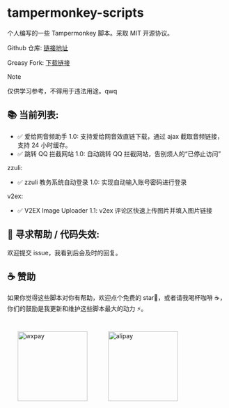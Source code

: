 # tampermonkey-scripts

个人编写的一些 Tampermonkey 脚本。采取 MIT 开源协议。

Github 仓库: [链接地址](https://github.com/dogyyds/tampermonkey-scripts)

Greasy Fork: [下载链接](https://greasyfork.org/zh-CN/scripts?by=1436051)

> [!NOTE]
> 仅供学习参考，不得用于违法用途。qwq

## 📚 当前列表:

- ✅ 爱给网音频助手 1.0: 支持爱给网音效直链下载，通过 ajax 截取音频链接，支持 24 小时缓存。
- ✅ 跳转 QQ 拦截网站 1.0: 自动跳转 QQ 拦截网站，告别烦人的“已停止访问”

zzuli:

- ✅ zzuli 教务系统自动登录 1.0: 实现自动输入账号密码进行登录

v2ex:

- ✅ V2EX Image Uploader 1.1: v2ex 评论区快速上传图片并填入图片链接

## 👋 寻求帮助 / 代码失效:

欢迎提交 issue，我看到后会及时的回复。

## ☕️ 赞助

如果你觉得这些脚本对你有帮助，欢迎点个免费的 star🌟，或者请我喝杯咖啡 ☕️，你们的鼓励是我更新和维护这些脚本最大的动力 ⚡️。

<div style="display: flex; flex-wrap: wrap;">
  <div style="display: flex; align-items: center; flex-direction: row;">
    <img src="https://s2.loli.net/2022/12/29/TtNiqZnwy6ESGjO.jpg" alt="wxpay" width="160px" style="margin: 24px;"/>
  </div>
  <div style="display: flex; align-items: center; flex-direction: row;">
    <img src="https://s2.loli.net/2022/12/29/5xk8paK4wGDnAhW.jpg" alt="alipay" width="160px"  style="margin:24px;"/>
  </div>
</div>
